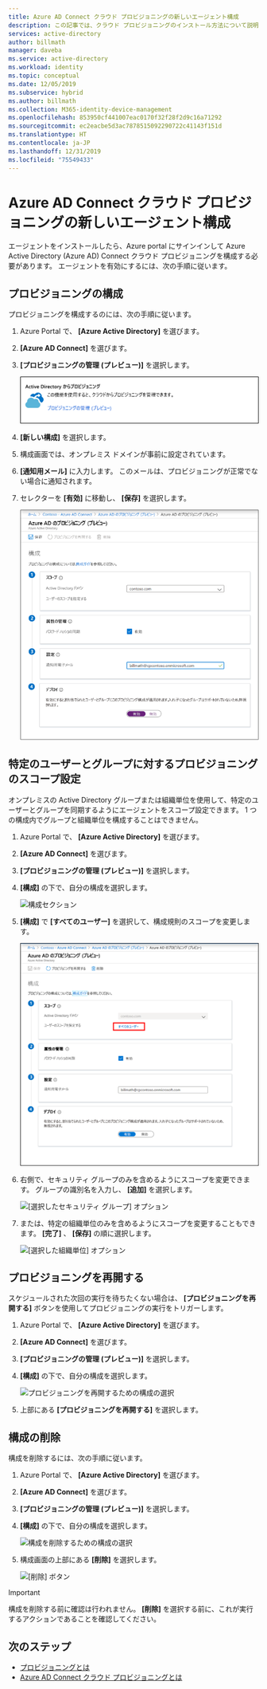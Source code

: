 ```yaml
---
title: Azure AD Connect クラウド プロビジョニングの新しいエージェント構成
description: この記事では、クラウド プロビジョニングのインストール方法について説明します。
services: active-directory
author: billmath
manager: daveba
ms.service: active-directory
ms.workload: identity
ms.topic: conceptual
ms.date: 12/05/2019
ms.subservice: hybrid
ms.author: billmath
ms.collection: M365-identity-device-management
ms.openlocfilehash: 853950cf441007eac0170f32f28f2d9c16a71292
ms.sourcegitcommit: ec2eacbe5d3ac7878515092290722c41143f151d
ms.translationtype: HT
ms.contentlocale: ja-JP
ms.lasthandoff: 12/31/2019
ms.locfileid: "75549433"
---
```

# <a name="azure-ad-connect-cloud-provisioning-new-agent-configuration"></a>Azure AD Connect クラウド プロビジョニングの新しいエージェント構成

エージェントをインストールしたら、Azure portal にサインインして Azure Active Directory (Azure AD) Connect クラウド プロビジョニングを構成する必要があります。 エージェントを有効にするには、次の手順に従います。

## <a name="configure-provisioning"></a>プロビジョニングの構成
プロビジョニングを構成するのには、次の手順に従います。

1.  Azure Portal で、 **[Azure Active Directory]** を選びます。
1.  **[Azure AD Connect]** を選びます。
1.  **[プロビジョニングの管理 (プレビュー)]** を選択します。

    ![プロビジョニングの管理 (プレビュー)](media/how-to-configure/manage1.png)

1.  **[新しい構成]** を選択します。
1.  構成画面では、オンプレミス ドメインが事前に設定されています。
1.  **[通知用メール]** に入力します。 このメールは、プロビジョニングが正常でない場合に通知されます。
1.  セレクターを **[有効]** に移動し、 **[保存]** を選択します。

    ![Azure AD のプロビジョニング (プレビュー)](media/tutorial-single-forest/configure2.png)

## <a name="scope-provisioning-to-specific-users-and-groups"></a>特定のユーザーとグループに対するプロビジョニングのスコープ設定
オンプレミスの Active Directory グループまたは組織単位を使用して、特定のユーザーとグループを同期するようにエージェントをスコープ設定できます。 1 つの構成内でグループと組織単位を構成することはできません。 

1.  Azure Portal で、 **[Azure Active Directory]** を選びます。
1.  **[Azure AD Connect]** を選びます。
1.  **[プロビジョニングの管理 (プレビュー)]** を選択します。
1.  **[構成]** の下で、自分の構成を選択します。

    ![構成セクション](media/how-to-configure/scope1.png)

1.  **[構成]** で **[すべてのユーザー]** を選択して、構成規則のスコープを変更します。

    ![[すべてのユーザー] オプション](media/how-to-configure/scope2.png)

1. 右側で、セキュリティ グループのみを含めるようにスコープを変更できます。 グループの識別名を入力し、 **[追加]** を選択します。

    ![[選択したセキュリティ グループ] オプション](media/how-to-configure/scope3.png)

1.  または、特定の組織単位のみを含めるようにスコープを変更することもできます。 **[完了]** 、 **[保存]** の順に選択します。

    ![[選択した組織単位] オプション](media/how-to-configure/scope4.png)


## <a name="restart-provisioning"></a>プロビジョニングを再開する 
スケジュールされた次回の実行を待ちたくない場合は、 **[プロビジョニングを再開する]** ボタンを使用してプロビジョニングの実行をトリガーします。 
1.  Azure Portal で、 **[Azure Active Directory]** を選びます。
1.  **[Azure AD Connect]** を選びます。
1.  **[プロビジョニングの管理 (プレビュー)]** を選択します。
1.  **[構成]** の下で、自分の構成を選択します。

    ![プロビジョニングを再開するための構成の選択](media/how-to-configure/scope1.png)

1.  上部にある **[プロビジョニングを再開する]** を選択します。

## <a name="remove-a-configuration"></a>構成の削除
構成を削除するには、次の手順に従います。

1.  Azure Portal で、 **[Azure Active Directory]** を選びます。
1.  **[Azure AD Connect]** を選びます。
1.  **[プロビジョニングの管理 (プレビュー)]** を選択します。
1.  **[構成]** の下で、自分の構成を選択します。

    ![構成を削除するための構成の選択](media/how-to-configure/scope1.png)

1.  構成画面の上部にある **[削除]** を選択します。

    ![[削除] ボタン](media/how-to-configure/remove1.png)

>[!IMPORTANT]
>構成を削除する前に確認は行われません。 **[削除]** を選択する前に、これが実行するアクションであることを確認してください。


## <a name="next-steps"></a>次のステップ 

- [プロビジョニングとは](what-is-provisioning.md)
- [Azure AD Connect クラウド プロビジョニングとは](what-is-cloud-provisioning.md)
